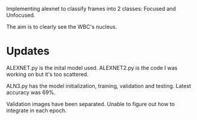 Implementing alexnet to classify frames into 2 classes: Focused and Unfocused.

The aim is to clearly see the WBC's nucleus.

# Updates
ALEXNET.py is the inital model used. ALEXNET2.py is the code I was working on but it's too scattered.

ALN3.py has the model initialization, training, validation and testing. Latest accuracy was 69%. 

Validation images have been separated. Unable to figure out how to integrate in each epoch.
